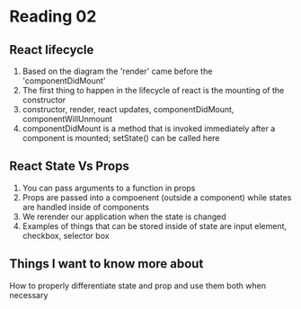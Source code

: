 # Reading 02

## React lifecycle 

1. Based on the diagram the 'render' came before the 'componentDidMount'
2. The first thing to happen in the lifecycle of react is the mounting of the constructor
3. constructor, render, react updates, componentDidMount, componentWillUnmount
4. componentDidMount is a method that is invoked immediately after a component is mounted; setState() can be called here 

## React State Vs Props

1. You can pass arguments to a function in props
2. Props are passed into a compoenent (outside a component) while states are handled inside of components 
3. We rerender our application when the state is changed
4. Examples of things that can be stored inside of state are input element, checkbox, selector box

## Things I want to know more about
How to properly differentiate state and prop and use them both when necessary
